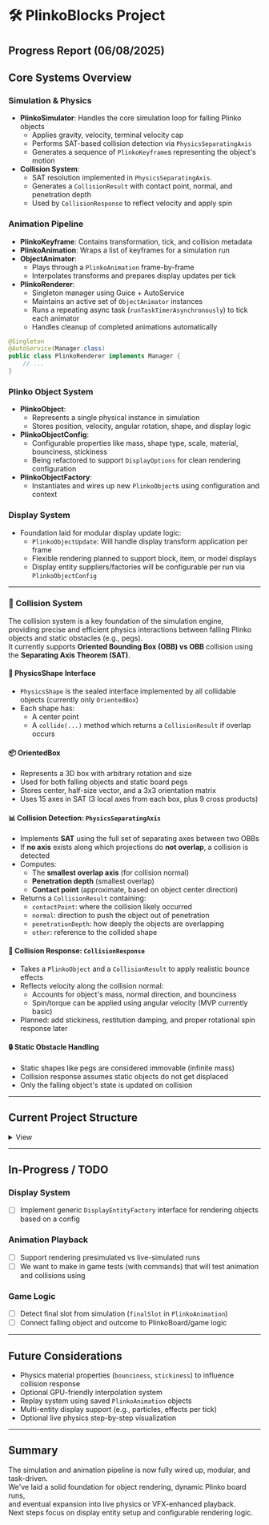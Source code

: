 # 🛠️ PlinkoBlocks Project

## Progress Report (06/08/2025)

## Core Systems Overview

### Simulation & Physics
- **PlinkoSimulator**: Handles the core simulation loop for falling Plinko objects
    - Applies gravity, velocity, terminal velocity cap
    - Performs SAT-based collision detection via `PhysicsSeparatingAxis`
    - Generates a sequence of `PlinkoKeyframe`s representing the object's motion
- **Collision System**:
    - SAT resolution implemented in `PhysicsSeparatingAxis`.
    - Generates a `CollisionResult` with contact point, normal, and penetration depth
    - Used by `CollisionResponse` to reflect velocity and apply spin

### Animation Pipeline
- **PlinkoKeyframe**: Contains transformation, tick, and collision metadata
- **PlinkoAnimation**: Wraps a list of keyframes for a simulation run
- **ObjectAnimator**:
    - Plays through a `PlinkoAnimation` frame-by-frame
    - Interpolates transforms and prepares display updates per tick
- **PlinkoRenderer**:
    - Singleton manager using Guice + AutoService
    - Maintains an active set of `ObjectAnimator` instances
    - Runs a repeating async task (`runTaskTimerAsynchronously`) to tick each animator
    - Handles cleanup of completed animations automatically

```java
@Singleton
@AutoService(Manager.class)
public class PlinkoRenderer implements Manager {
    // ...
}
```

### Plinko Object System
- **PlinkoObject**:
    - Represents a single physical instance in simulation
    - Stores position, velocity, angular rotation, shape, and display logic
- **PlinkoObjectConfig**:
    - Configurable properties like mass, shape type, scale, material, bounciness, stickiness
    - Being refactored to support `DisplayOptions` for clean rendering configuration
- **PlinkoObjectFactory**:
    - Instantiates and wires up new `PlinkoObject`s using configuration and context

### Display System
- Foundation laid for modular display update logic:
    - `PlinkoObjectUpdate`: Will handle display transform application per frame
    - Flexible rendering planned to support block, item, or model displays
    - Display entity suppliers/factories will be configurable per run via `PlinkoObjectConfig`

---

### 🧱 Collision System

The collision system is a key foundation of the simulation engine,  
providing precise and efficient physics interactions between falling Plinko objects and static obstacles (e.g., pegs).  
It currently supports **Oriented Bounding Box (OBB) vs OBB** collision using the **Separating Axis Theorem (SAT)**.

#### 📐 PhysicsShape Interface
- `PhysicsShape` is the sealed interface implemented by all collidable objects (currently only `OrientedBox`)
- Each shape has:
    - A center point
    - A `collide(...)` method which returns a `CollisionResult` if overlap occurs

#### 📦 OrientedBox
- Represents a 3D box with arbitrary rotation and size
- Used for both falling objects and static board pegs
- Stores center, half-size vector, and a 3x3 orientation matrix
- Uses 15 axes in SAT (3 local axes from each box, plus 9 cross products)

#### 📊 Collision Detection: `PhysicsSeparatingAxis`
- Implements **SAT** using the full set of separating axes between two OBBs
- If **no axis** exists along which projections do **not overlap**, a collision is detected
- Computes:
    - The **smallest overlap axis** (for collision normal)
    - **Penetration depth** (smallest overlap)
    - **Contact point** (approximate, based on object center direction)
- Returns a `CollisionResult` containing:
    - `contactPoint`: where the collision likely occurred
    - `normal`: direction to push the object out of penetration
    - `penetrationDepth`: how deeply the objects are overlapping
    - `other`: reference to the collided shape

#### 🎯 Collision Response: `CollisionResponse`
- Takes a `PlinkoObject` and a `CollisionResult` to apply realistic bounce effects
- Reflects velocity along the collision normal:
    - Accounts for object's mass, normal direction, and bounciness
    - Spin/torque can be applied using angular velocity (MVP currently basic)
- Planned: add stickiness, restitution damping, and proper rotational spin response later

#### 🔒 Static Obstacle Handling
- Static shapes like pegs are considered immovable (infinite mass)
- Collision response assumes static objects do not get displaced
- Only the falling object's state is updated on collision

---

## Current Project Structure
<details>
<summary>View</summary>

```
main/
│   ├── java.com.glance.plinko/
│   │   ├── bootstrap/
│   │   │   └── GuiceServiceLoader.java
│   │   ├── platform.paper/
│   │   │   ├── command/
│   │   │   │   ├── core
│   │   │   │   └── engine/
│   │   │   │       ├── argument/
│   │   │   │       │   └── TypedArgParser.java
│   │   │   │       ├── suggestion/
│   │   │   │       │   └── SuggestionHelpers.java
│   │   │   │       ├── CommandHandler.java
│   │   │   │       └── CommandManager.java
│   │   │   ├── config/
│   │   │   │   └── PlinkoObjectConfig.java
│   │   │   ├── display/
│   │   │   │   ├── DisplayOptions.java
│   │   │   │   ├── DisplayUpdate.java
│   │   │   │   └── PlinkoDisplayFactory.java
│   │   │   ├── event
│   │   │   ├── game/
│   │   │   │   ├── animation/
│   │   │   │   │   ├── ObjectAnimator.java
│   │   │   │   │   ├── PlinkoAnimation.java
│   │   │   │   │   ├── PlinkoKeyframe.java
│   │   │   │   │   └── PlinkoRenderer.java
│   │   │   │   ├── physics/
│   │   │   │   │   ├── collision/
│   │   │   │   │   │   ├── CollisionResponse.java
│   │   │   │   │   │   ├── CollisionResult.java
│   │   │   │   │   │   ├── PhysicsCollider.java
│   │   │   │   │   │   └── PhysicsSeparatingAxis.java
│   │   │   │   │   └── shape/
│   │   │   │   │       ├── OrientedBox.java
│   │   │   │   │       ├── PhysicsShape.java
│   │   │   │   │       └── ShapeType.java
│   │   │   │   ├── simulation/
│   │   │   │   │   ├── factory/
│   │   │   │   │   │   └── PlinkoObjectFactory.java
│   │   │   │   │   ├── PlinkoObject.java
│   │   │   │   │   ├── PlinkoRunContext.java
│   │   │   │   │   └── PlinkoSimulator.java
│   │   │   │   ├── GameManager.java
│   │   │   │   └── PlinkoBoard.java
│   │   │   ├── inject/
│   │   │   │   ├── PaperComponentScanner.java
│   │   │   │   └── PlinkoModule.java
│   │   │   ├── listener
│   │   │   └── PlinkoBlocks.java
│   │   └── utils/
│   │       ├── data
│   │       └── lifecycle/
│   │           └── Manager.java
```
</details>

---

## In-Progress / TODO

### Display System
- [ ] Implement generic `DisplayEntityFactory` interface for rendering objects based on a config

### Animation Playback
- [ ] Support rendering presimulated vs live-simulated runs
- [ ] We want to make in game tests (with commands) that will test animation and collisions using

### Game Logic
- [ ] Detect final slot from simulation (`finalSlot` in `PlinkoAnimation`)
- [ ] Connect falling object and outcome to PlinkoBoard/game logic

---

## Future Considerations

- Physics material properties (`bounciness`, `stickiness`) to influence collision response
- Optional GPU-friendly interpolation system
- Replay system using saved `PlinkoAnimation` objects
- Multi-entity display support (e.g., particles, effects per tick)
- Optional live physics step-by-step visualization

---

## Summary

The simulation and animation pipeline is now fully wired up, modular, and task-driven.   
We've laid a solid foundation for object rendering, dynamic Plinko board runs,   
and eventual expansion into live physics or VFX-enhanced playback.   
Next steps focus on display entity setup and configurable rendering logic.




